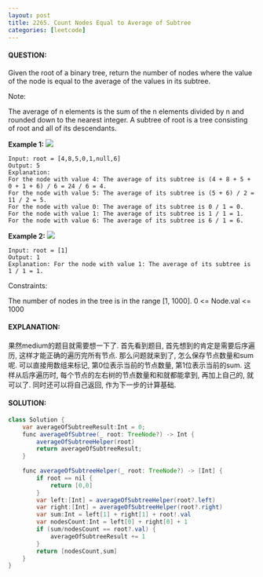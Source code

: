 ```yaml
---
layout: post
title: 2265. Count Nodes Equal to Average of Subtree
categories: [leetcode]
---
```

#### QUESTION:
Given the root of a binary tree, return the number of nodes where the value of the node is equal to the average of the values in its subtree.

Note:

The average of n elements is the sum of the n elements divided by n and rounded down to the nearest integer.
A subtree of root is a tree consisting of root and all of its descendants.
 

__Example 1:__
![](https://assets.leetcode.com/uploads/2022/03/15/image-20220315203925-1.png)
```
Input: root = [4,8,5,0,1,null,6]
Output: 5
Explanation: 
For the node with value 4: The average of its subtree is (4 + 8 + 5 + 0 + 1 + 6) / 6 = 24 / 6 = 4.
For the node with value 5: The average of its subtree is (5 + 6) / 2 = 11 / 2 = 5.
For the node with value 0: The average of its subtree is 0 / 1 = 0.
For the node with value 1: The average of its subtree is 1 / 1 = 1.
For the node with value 6: The average of its subtree is 6 / 1 = 6.
```
__Example 2:__
![](https://assets.leetcode.com/uploads/2022/03/26/image-20220326133920-1.png)
```
Input: root = [1]
Output: 1
Explanation: For the node with value 1: The average of its subtree is 1 / 1 = 1.
```
 

Constraints:

The number of nodes in the tree is in the range [1, 1000].
0 <= Node.val <= 1000
#### EXPLANATION:
果然medium的题目就需要想一下了. 首先看到题目, 首先想到的肯定是需要后序遍历, 这样才能正确的遍历完所有节点. 那么问题就来到了, 怎么保存节点数量和sum呢. 可以直接用数组来标记, 第0位表示当前的节点数量, 第1位表示当前的sum. 这样从后序遍历时, 每个节点的左右树的节点数量和和就都能拿到, 再加上自己的, 就可以了. 同时还可以将自己返回, 作为下一步的计算基础. 
#### SOLUTION:
```java
class Solution {
    var averageOfSubtreeResult:Int = 0;
    func averageOfSubtree(_ root: TreeNode?) -> Int {
        averageOfSubtreeHelper(root)
        return averageOfSubtreeResult;
    }
    
    func averageOfSubtreeHelper(_ root: TreeNode?) -> [Int] {
        if root == nil {
            return [0,0]
        }
        var left:[Int] = averageOfSubtreeHelper(root?.left)
        var right:[Int] = averageOfSubtreeHelper(root?.right)
        var sum:Int = left[1] + right[1] + root!.val
        var nodesCount:Int = left[0] + right[0] + 1
        if (sum/nodesCount == root?.val) {
            averageOfSubtreeResult += 1
        }
        return [nodesCount,sum]
    }
}
```
